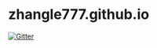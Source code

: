 # zhangle777.github.io

[![Gitter](https://badges.gitter.im/zhangle_blog/blog_room.svg)](https://gitter.im/zhangle_blog/blog_room?utm_source=badge&utm_medium=badge&utm_campaign=pr-badge&utm_content=badge)